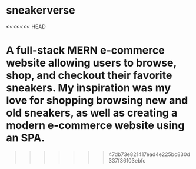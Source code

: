 # sneakerverse

<<<<<<< HEAD

# A full-stack MERN e-commerce website allowing users to browse, shop, and checkout their favorite sneakers. My inspiration was my love for shopping browsing new and old sneakers, as well as creating a modern e-commerce website using an SPA.

> > > > > > > 47db73e821417ead4e225bc830d337f36103ebfc
